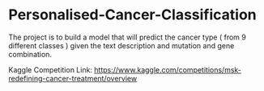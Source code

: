 # Personalised-Cancer-Classification

The project is to build a model that will predict the cancer type ( from 9 different classes ) given the text description and mutation and gene combination.

Kaggle Competition Link: https://www.kaggle.com/competitions/msk-redefining-cancer-treatment/overview
